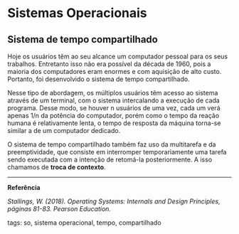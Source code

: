 # Sistemas Operacionais

## Sistema de tempo compartilhado

Hoje os usuários têm ao seu alcance um computador pessoal para os seus trabalhos. Entretanto isso não era possível da década de 1960, pois a maioria dos computadores eram enormes e com aquisição de alto custo. Portanto, foi desenvolvido o sistema de tempo compartilhado.

Nesse tipo de abordagem, os múltiplos usuários têm acesso ao sistema através de um terminal, com o sistema intercalando a execução de cada programa. Desse modo, se houver n usuários de uma vez, cada um verá apenas 1/n da potência do computador, porém como o tempo da reação humana é relativamente lenta, o tempo de resposta da máquina torna-se similar a de um computador dedicado.

O sistema de tempo compartilhado também faz uso da multitarefa e da preemptividade, que consiste em interromper temporariamente uma tarefa sendo executada com a intenção de retomá-la posteriormente. A isso chamamos de **troca de contexto**.

---

**Referência**

*Stallings, W. (2018). Operating Systems: Internals and Design Principles, páginas 81-83. Pearson Education.*

tags: so, sistema operacional, tempo, compartilhado

